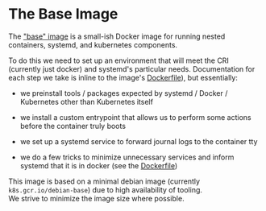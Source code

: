 # The Base Image

The ["base" image][base image] is a small-ish Docker image for running
nested containers, systemd, and kubernetes components.

To do this we need to set up an environment that will meet the CRI 
(currently just docker) and systemd's particular needs. Documentation for each
step we take is inline to the image's [Dockerfile][dockerfile]),
but essentially:

- we preinstall tools / packages expected by systemd / Docker / Kubernetes other
than Kubernetes itself

- we install a custom entrypoint that allows us to perform some actions before
the container truly boots

- we set up a systemd service to forward journal logs to the container tty

- we do a few tricks to minimize unnecessary services and inform systemd that it
is in docker (see the [Dockerfile][dockerfile])

This image is based on a minimal debian image (currently `k8s.gcr.io/debian-base`)
due to high availability of tooling.  
We strive to minimize the image size where possible.

[base image]: ./../../images/base
[dockerfile]: ./../../images/base/Dockerfile
